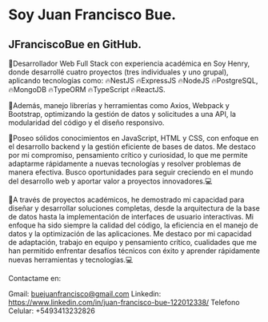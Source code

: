 # Soy Juan Francisco Bue.
## JFranciscoBue en GitHub.

🚀​Desarrollador Web Full Stack con experiencia académica en Soy Henry, donde desarrollé cuatro proyectos (tres individuales y uno grupal), aplicando tecnologías como:
🔥​NestJS
🔥​ExpressJS 
🔥​NodeJS 
🔥​PostgreSQL, 
🔥​MongoDB 
🔥​TypeORM 
🔥​TypeScript 
🔥​ReactJS. 

🚀​Además, manejo librerías y herramientas como Axios, Webpack y Bootstrap, optimizando la gestión de datos y solicitudes a una API, la modularidad del código y el diseño responsivo. 

🚀Poseo sólidos conocimientos en JavaScript, HTML y CSS, con enfoque en el desarrollo backend y la gestión eficiente de bases de datos. Me destaco por mi compromiso, pensamiento crítico y curiosidad, lo que me permite adaptarme rápidamente a nuevas tecnologías y resolver problemas de manera efectiva. Busco oportunidades para seguir creciendo en el mundo del desarrollo web y aportar valor a proyectos innovadores.💻

🚀A través de proyectos académicos, he demostrado mi capacidad para diseñar y desarrollar soluciones completas, desde la arquitectura de la base de datos hasta la implementación de interfaces de usuario interactivas. Mi enfoque ha sido siempre la calidad del código, la eficiencia en el manejo de datos y la optimización de las aplicaciones. Me destaco por mi capacidad de adaptación, trabajo en equipo y pensamiento crítico, cualidades que me han permitido enfrentar desafíos técnicos con éxito y aprender rápidamente nuevas herramientas y tecnologías.💻

Contactame en:

Gmail: buejuanfrancisco@gmail.com
Linkedin: https://www.linkedin.com/in/juan-francisco-bue-122012338/
Telefono Celular: +5493413232826

